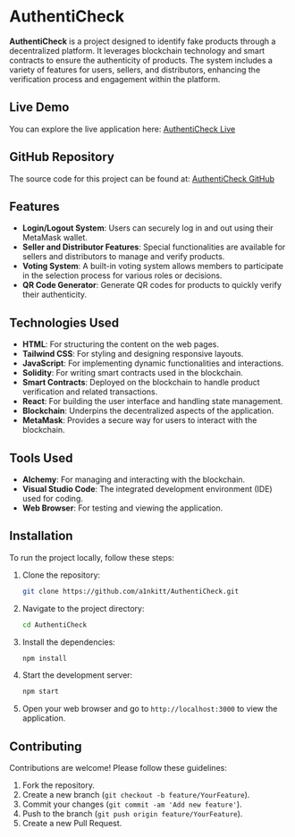 # AuthentiCheck

**AuthentiCheck** is a project designed to identify fake products through a decentralized platform. It leverages blockchain technology and smart contracts to ensure the authenticity of products. The system includes a variety of features for users, sellers, and distributors, enhancing the verification process and engagement within the platform.

## Live Demo

You can explore the live application here: [AuthentiCheck Live](https://amoyauthenticheck.netlify.app)

## GitHub Repository

The source code for this project can be found at: [AuthentiCheck GitHub](https://github.com/a1nkitt/AuthentiCheck)

## Features

- **Login/Logout System**: Users can securely log in and out using their MetaMask wallet.
- **Seller and Distributor Features**: Special functionalities are available for sellers and distributors to manage and verify products.
- **Voting System**: A built-in voting system allows members to participate in the selection process for various roles or decisions.
- **QR Code Generator**: Generate QR codes for products to quickly verify their authenticity.

## Technologies Used

- **HTML**: For structuring the content on the web pages.
- **Tailwind CSS**: For styling and designing responsive layouts.
- **JavaScript**: For implementing dynamic functionalities and interactions.
- **Solidity**: For writing smart contracts used in the blockchain.
- **Smart Contracts**: Deployed on the blockchain to handle product verification and related transactions.
- **React**: For building the user interface and handling state management.
- **Blockchain**: Underpins the decentralized aspects of the application.
- **MetaMask**: Provides a secure way for users to interact with the blockchain.

## Tools Used

- **Alchemy**: For managing and interacting with the blockchain.
- **Visual Studio Code**: The integrated development environment (IDE) used for coding.
- **Web Browser**: For testing and viewing the application.

## Installation

To run the project locally, follow these steps:

1. Clone the repository:

   ```bash
   git clone https://github.com/a1nkitt/AuthentiCheck.git
   ```

2. Navigate to the project directory:

   ```bash
   cd AuthentiCheck
   ```

3. Install the dependencies:

   ```bash
   npm install
   ```

4. Start the development server:

   ```bash
   npm start
   ```

5. Open your web browser and go to `http://localhost:3000` to view the application.

## Contributing

Contributions are welcome! Please follow these guidelines:

1. Fork the repository.
2. Create a new branch (`git checkout -b feature/YourFeature`).
3. Commit your changes (`git commit -am 'Add new feature'`).
4. Push to the branch (`git push origin feature/YourFeature`).
5. Create a new Pull Request.
